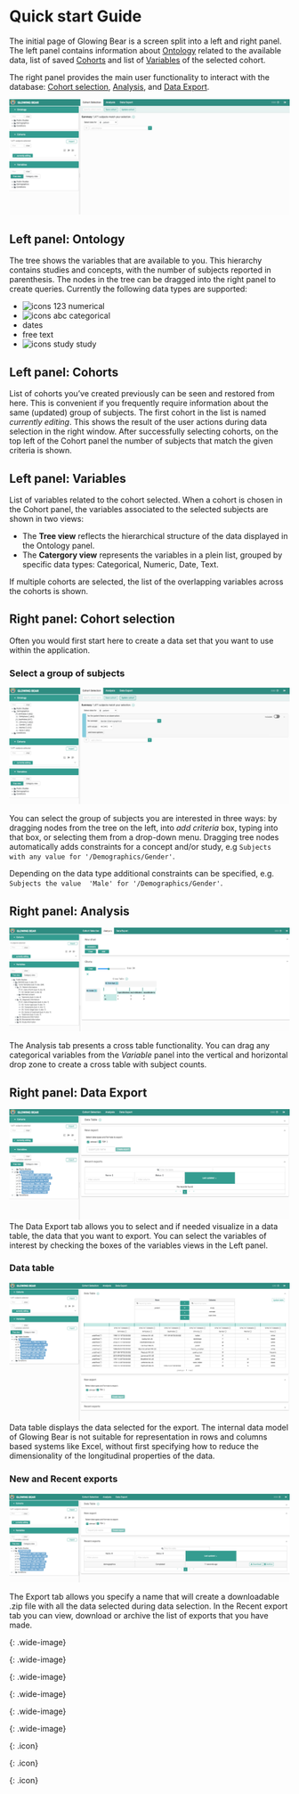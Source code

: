 # Quick start Guide

The initial page of Glowing Bear is a screen split into a left and right panel.
The left panel contains information about
[Ontology](#left-panel-ontology) related to the available data, list of saved [Cohorts](#left-panel-cohorts) and list of [Variables](#left-panel-variables) of the selected cohort.

The right panel provides the main user functionality to interact with the database:
[Cohort selection](#right-panel-cohort-selection), 
[Analysis](#right-panel-analysis), and [Data Export](#right-panel-data-export).

![Glowing Bear overview image][homescreen_gb2.0]

## Left panel: Ontology
The tree shows the variables that are available to you. This hierarchy contains studies and concepts, with the number of subjects reported in parenthesis. The nodes in the tree can be dragged into the right panel to create queries. Currently the following data types are supported:

- ![icons 123][icons_123] numerical
- ![icons abc][icons_abc] categorical
- <span class="icon fa fa-calendar-o"></span> dates
- <span class="icon fa fa-newspaper-o"></span> free text
- ![icons study][icons_study] study

## Left panel: Cohorts
List of cohorts you’ve created previously can be seen and restored from here. This is convenient if you frequently require information about the same (updated) group of subjects.
The first cohort in the list is named *currently editing*. This shows the result of the user actions during data selection in the right window. 
After successfully selecting cohorts, on the top left of the Cohort panel the number of subjects that match the given criteria is shown.


## Left panel: Variables
List of variables related to the cohort selected. When a cohort is chosen in the Cohort panel, the variables associated to the selected subjects are shown in two views:

 - The <strong>Tree view</strong> reflects the hierarchical structure of the data displayed in the Ontology panel.
 - The <strong>Catergory view</strong> represents the variables in a plein list, grouped by specific data types: Categorical, Numeric, Date, Text. 

If multiple cohorts are selected, the list of the overlapping variables across the cohorts is shown.

## Right panel: Cohort selection
Often you would first start here to create a data set that you want to use within the application.

### Select a group of subjects
![Glowing Bear Step 1 image][query1_gb2.0]

You can select the group of subjects you are interested in three ways: by dragging nodes from the tree on the left, into *add criteria* box, typing into that box, or selecting them from a drop-down menu. Dragging tree nodes automatically adds constraints for a concept and/or study, e.g ``Subjects with any value for '/Demographics/Gender'``.

Depending on the data type additional constraints can be specified, e.g. ``Subjects the value 
'Male' for '/Demographics/Gender'``.


## Right panel: Analysis
![Glowing Bear Analysis image][crosstable_gb2.0]

The Analysis tab presents a cross table functionality. You can drag any categorical 
variables from the *Variable* panel into the vertical and horizontal drop zone 
to create a cross table with subject counts.

## Right panel: Data Export
![Glowing Bear variable_selection image][variable_selection_gb2.0]
The Data Export tab allows you to select and if needed visualize in a data table, the data that you want to export.
You can select the variables of interest by checking the boxes of the variables views in the Left panel. 

### Data table
![Glowing Bear datatable image][datatable_gb2.0]
Data table displays the data selected for the export. The internal data model of Glowing Bear is not suitable for representation in rows and columns based systems like Excel, without first specifying how to reduce the dimensionality of the longitudinal properties of the data.

### New and Recent exports
![Glowing Bear export image][export_gb2.0]

The Export tab allows you specify a name that will create a downloadable .zip file with all the data selected during data selection.
In the Recent export tab you can view, download or archive the list of exports that you have made.


[homescreen_gb2.0]: /images/homescreen_gb2.0.png
{: .wide-image}

[query1_gb2.0]: /images/query1_gb2.0.png
{: .wide-image}

[crosstable_gb2.0]: /images/crosstable_gb2.0.png
{: .wide-image}

[variable_selection_gb2.0]: /images/variable_selection_gb2.0.png
{: .wide-image}

[datatable_gb2.0]: /images/datatable_gb2.0.png
{: .wide-image}

[export_gb2.0]: /images/export_gb2.0.png
{: .wide-image}


[icons_123]: /docs/images/icons/123.svg
{: .icon}

[icons_abc]: /docs/images/icons/abc.svg
{: .icon}

[icons_study]: /docs/images/icons/study.svg 
{: .icon}
